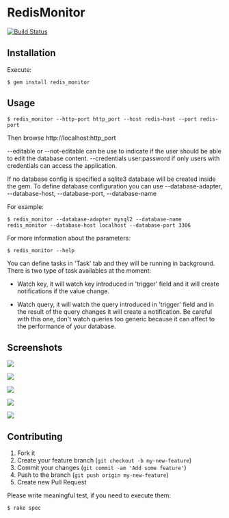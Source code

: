 # RedisMonitor
[![Build Status](https://travis-ci.org/javiyu/redis_monitor.png?branch=master)](https://travis-ci.org/javiyu/redis_monitor)

## Installation

Execute:

    $ gem install redis_monitor

## Usage

    $ redis_monitor --http-port http_port --host redis-host --port redis-port

Then browse http://localhost:http_port

--editable or --not-editable can be use to indicate if the user should be able to edit the database content.
--credentials user:password if only users with credentials can access the application.

If no database config is specified a sqlite3 database will be created inside the gem. To define database configuration you can use --database-adapter, --database-host, --database-port, --database-name

For example:

    $ redis_monitor --database-adapter mysql2 --database-name redis_monitor --database-host localhost --database-port 3306

For more information about the parameters:

    $ redis_monitor --help

You can define tasks in 'Task' tab and they will be running in background. There is two type of task availables at the moment:
- Watch key, it will watch key introduced in 'trigger' field and it will create notifications if the value change.

- Watch query, it will watch the query introduced in 'trigger' field and in the result of the query changes it will create a notification.
Be careful with this one, don't watch queries too generic because it can affect to the performance of your database.

## Screenshots

![](https://dl.dropboxusercontent.com/u/434578/redis_monitor_images/1.png)

![](https://dl.dropboxusercontent.com/u/434578/redis_monitor_images/2.png)

![](https://dl.dropboxusercontent.com/u/434578/redis_monitor_images/3.png)

![](https://dl.dropboxusercontent.com/u/434578/redis_monitor_images/4.png)

![](https://dl.dropboxusercontent.com/u/434578/redis_monitor_images/5.png)

## Contributing

1. Fork it
2. Create your feature branch (`git checkout -b my-new-feature`)
3. Commit your changes (`git commit -am 'Add some feature'`)
4. Push to the branch (`git push origin my-new-feature`)
5. Create new Pull Request

Please write meaningful test, if you need to execute them:

    $ rake spec
